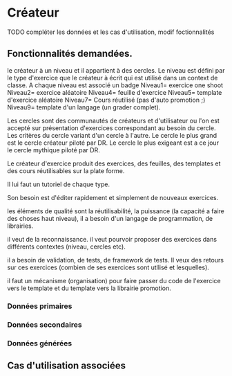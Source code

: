 # Créateur

TODO compléter les données et les cas d'utilisation, modif foctionnalités

## Fonctionnalités demandées.

le créateur à un niveau et il appartient à des cercles.
Le niveau est défini par le type d'exercice que le créateur à écrit qui est utilisé dans un context de classe.
A chaque niveau est associé un badge
Niveau1= exercice one shoot
Niveau2= exercice aléatoire
Niveau4= feuille d'exercice
Niveau5= template d'exercice aléatoire
Niveau7= Cours réutilisé (pas d'auto promotion ;)
Niveau9= template d'un langage (un grader complet).

Les cercles sont des communautés de créateurs et d'utilisateur ou l'on est accepté sur présentation d'exercices correspondant au besoin du cercle. Les critères du cercle variant d'un cercle à l'autre.
Le cercle le plus grand est le cercle créateur piloté par DR. Le cercle le plus exigeant est a ce jour le cercle mythique piloté par DR.

Le créateur d'exercice produit des exercices, des feuilles, des templates et des cours réutilisables sur la plate forme.

Il lui faut un tutoriel de chaque type.

Son besoin est d'éditer rapidement et simplement de nouveaux exercices.

les éléments de qualité sont la réutilisabilité, la puissance (la capacité a faire des choses haut niveau), il a besoin d'un langage de programmation, de librairies.

il veut de la reconnaissance.
il veut pourvoir proposer des exercices dans différents contextes (niveau, cercles etc).

il a besoin de validation, de tests, de framework de tests. Il veux des retours sur ces exercices (combien de ses exercices sont utllisé et lesquelles).

il faut un mécanisme (organisation) pour faire passer du code de l'exercice vers le template et du template vers la librairie promotion.

### Données primaires

### Données secondaires

### Données générées

## Cas d'utilisation associées

<!--- Author : Hugo Validator : name -->

